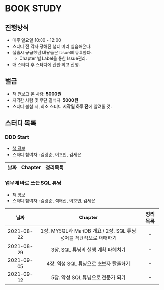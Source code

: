 # BOOK STUDY

## 진행방식
- 매주 일요일 10:00 - 12:00
- 스터디 전 각자 정해진 챕터 미리 실습해온다. 
- 실습시 궁금했던 내용들은 Issue에 등록한다. 
    - Chapter 별 Label을 통한 Issue관리.
- 매 스터디 후 스터디에 관한 회고 진행.

## 벌금
- 책 안보고 온 사람: **5000원**
- 지각한 사람 및 무단 결석자: **5000원**
- 스터디 불참 시, 최소 스터디 **시작일 하루 전**에 알려줄 것.

## 스터디 목록

### DDD Start
- [책 정보](http://www.yes24.com/Product/Goods/27750871)
- 스터디 참여자 : 김광순, 이호빈, 김세윤

날짜 | Chapter | 정리목록
:---: | :---: | :---:

### 업무에 바로 쓰는 SQL 튜닝
- [책 정보](http://www.yes24.com/Product/Goods/102382080)
- 스터디 참여자 : 김광순, 석태진, 이호빈, 김세윤

날짜 | Chapter | 정리목록
:---: | :---: | :---:
2021-08-22 | 1장. MYSQL과 MariDB 개요 / 2장. SQL 튜닝 용어를 직관적으로 이해하기 | -
2021-08-29 | 3장. SQL 튜닝의 실행 계획 파헤치기 | -
2021-09-05 | 4장. 악성 SQL 튜닝으로 초보자 탈출하기 | -
2021-09-12 | 5장. 악성 SQL 튜닝으로 전문가 되기 | -

